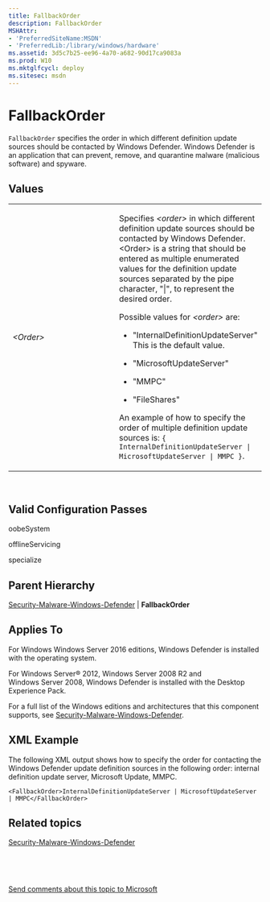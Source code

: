```yaml
---
title: FallbackOrder
description: FallbackOrder
MSHAttr:
- 'PreferredSiteName:MSDN'
- 'PreferredLib:/library/windows/hardware'
ms.assetid: 3d5c7b25-ee96-4a70-a682-90d17ca9083a
ms.prod: W10
ms.mktglfcycl: deploy
ms.sitesec: msdn
---
```


# FallbackOrder


`FallbackOrder` specifies the order in which different definition update sources should be contacted by Windows Defender. Windows Defender is an application that can prevent, remove, and quarantine malware (malicious software) and spyware.

## Values


<table>
<colgroup>
<col width="50%" />
<col width="50%" />
</colgroup>
<tbody>
<tr class="odd">
<td><p><em>&lt;Order&gt;</em></p></td>
<td><p>Specifies <em>&lt;order&gt;</em> in which different definition update sources should be contacted by Windows Defender. &lt;Order&gt; is a string that should be entered as multiple enumerated values for the definition update sources separated by the pipe character, &quot;|&quot;, to represent the desired order.</p>
<p>Possible values for <em>&lt;order&gt;</em> are:</p>
<ul>
<li><p>&quot;InternalDefinitionUpdateServer&quot; This is the default value.</p></li>
<li><p>&quot;MicrosoftUpdateServer&quot;</p></li>
<li><p>&quot;MMPC&quot;</p></li>
<li><p>&quot;FileShares&quot;</p></li>
</ul>
<p>An example of how to specify the order of multiple definition update sources is: <code>{ InternalDefinitionUpdateServer | MicrosoftUpdateServer | MMPC }</code>.</p></td>
</tr>
</tbody>
</table>

 

## Valid Configuration Passes


oobeSystem

offlineServicing

specialize

## Parent Hierarchy


[Security-Malware-Windows-Defender](Windowssecurity-malware-windows-defender.md) | **FallbackOrder**

## Applies To


For Windows Windows Server 2016 editions, Windows Defender is installed with the operating system.

For Windows Server® 2012, Windows Server 2008 R2 and Windows Server 2008, Windows Defender is installed with the Desktop Experience Pack.

For a full list of the Windows editions and architectures that this component supports, see [Security-Malware-Windows-Defender](Windowssecurity-malware-windows-defender.md).

## XML Example


The following XML output shows how to specify the order for contacting the Windows Defender update definition sources in the following order: internal definition update server, Microsoft Update, MMPC.

``` syntax
<FallbackOrder>InternalDefinitionUpdateServer | MicrosoftUpdateServer | MMPC</FallbackOrder>
```

## Related topics


[Security-Malware-Windows-Defender](Windowssecurity-malware-windows-defender.md)

 

 

[Send comments about this topic to Microsoft](mailto:wsddocfb@microsoft.com?subject=Documentation%20feedback%20%5Bp_unattend\p_unattend%5D:%20FallbackOrder%20%20RELEASE:%20%2810/3/2016%29&body=%0A%0APRIVACY%20STATEMENT%0A%0AWe%20use%20your%20feedback%20to%20improve%20the%20documentation.%20We%20don't%20use%20your%20email%20address%20for%20any%20other%20purpose,%20and%20we'll%20remove%20your%20email%20address%20from%20our%20system%20after%20the%20issue%20that%20you're%20reporting%20is%20fixed.%20While%20we're%20working%20to%20fix%20this%20issue,%20we%20might%20send%20you%20an%20email%20message%20to%20ask%20for%20more%20info.%20Later,%20we%20might%20also%20send%20you%20an%20email%20message%20to%20let%20you%20know%20that%20we've%20addressed%20your%20feedback.%0A%0AFor%20more%20info%20about%20Microsoft's%20privacy%20policy,%20see%20http://privacy.microsoft.com/default.aspx. "Send comments about this topic to Microsoft")





